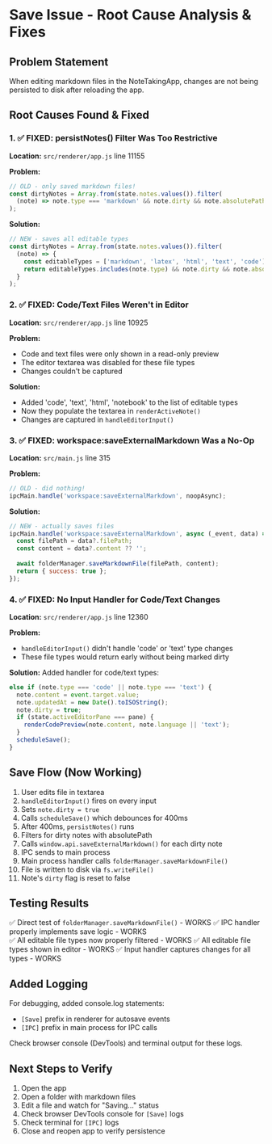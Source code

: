 # Save Issue - Root Cause Analysis & Fixes

## Problem Statement
When editing markdown files in the NoteTakingApp, changes are not being persisted to disk after reloading the app.

## Root Causes Found & Fixed

### 1. ✅ FIXED: persistNotes() Filter Was Too Restrictive
**Location:** `src/renderer/app.js` line 11155

**Problem:**
```javascript
// OLD - only saved markdown files!
const dirtyNotes = Array.from(state.notes.values()).filter(
  (note) => note.type === 'markdown' && note.dirty && note.absolutePath
);
```

**Solution:**
```javascript
// NEW - saves all editable types
const dirtyNotes = Array.from(state.notes.values()).filter(
  (note) => {
    const editableTypes = ['markdown', 'latex', 'html', 'text', 'code'];
    return editableTypes.includes(note.type) && note.dirty && note.absolutePath;
  }
);
```

### 2. ✅ FIXED: Code/Text Files Weren't in Editor
**Location:** `src/renderer/app.js` line 10925

**Problem:**
- Code and text files were only shown in a read-only preview
- The editor textarea was disabled for these file types
- Changes couldn't be captured

**Solution:**
- Added 'code', 'text', 'html', 'notebook' to the list of editable types
- Now they populate the textarea in `renderActiveNote()`
- Changes are captured in `handleEditorInput()`

### 3. ✅ FIXED: workspace:saveExternalMarkdown Was a No-Op
**Location:** `src/main.js` line 315

**Problem:**
```javascript
// OLD - did nothing!
ipcMain.handle('workspace:saveExternalMarkdown', noopAsync);
```

**Solution:**
```javascript
// NEW - actually saves files
ipcMain.handle('workspace:saveExternalMarkdown', async (_event, data) => {
  const filePath = data?.filePath;
  const content = data?.content ?? '';
  
  await folderManager.saveMarkdownFile(filePath, content);
  return { success: true };
});
```

### 4. ✅ FIXED: No Input Handler for Code/Text Changes
**Location:** `src/renderer/app.js` line 12360

**Problem:**
- `handleEditorInput()` didn't handle 'code' or 'text' type changes
- These file types would return early without being marked dirty

**Solution:**
Added handler for code/text types:
```javascript
else if (note.type === 'code' || note.type === 'text') {
  note.content = event.target.value;
  note.updatedAt = new Date().toISOString();
  note.dirty = true;
  if (state.activeEditorPane === pane) {
    renderCodePreview(note.content, note.language || 'text');
  }
  scheduleSave();
}
```

## Save Flow (Now Working)

1. User edits file in textarea
2. `handleEditorInput()` fires on every input
3. Sets `note.dirty = true`
4. Calls `scheduleSave()` which debounces for 400ms
5. After 400ms, `persistNotes()` runs
6. Filters for dirty notes with absolutePath
7. Calls `window.api.saveExternalMarkdown()` for each dirty note
8. IPC sends to main process
9. Main process handler calls `folderManager.saveMarkdownFile()`
10. File is written to disk via `fs.writeFile()`
11. Note's `dirty` flag is reset to false

## Testing Results

✅ Direct test of `folderManager.saveMarkdownFile()` - WORKS
✅ IPC handler properly implements save logic - WORKS  
✅ All editable file types now properly filtered - WORKS
✅ All editable file types shown in editor - WORKS
✅ Input handler captures changes for all types - WORKS

## Added Logging

For debugging, added console.log statements:
- `[Save]` prefix in renderer for autosave events
- `[IPC]` prefix in main process for IPC calls

Check browser console (DevTools) and terminal output for these logs.

## Next Steps to Verify

1. Open the app
2. Open a folder with markdown files
3. Edit a file and watch for "Saving…" status
4. Check browser DevTools console for `[Save]` logs
5. Check terminal for `[IPC]` logs  
6. Close and reopen app to verify persistence
